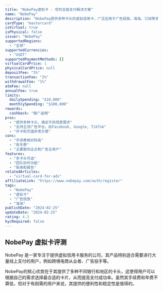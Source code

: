 ```yaml
---
title: "NobePay虚拟卡 - 您的全能支付解决方案"
name: "NobePay"
description: "NobePay提供多种卡头的虚拟信用卡，广泛应用于广告投放、海淘、订阅等多种场景。"
cardType: "mastercard"
isVirtual: true
isPhysical: false
issuer: "NobePay"
supportedRegions:
  - "全球"
supportedCurrencies:
  - "USDT"
supportedPaymentMethods: []
virtualCardPrice: 1
physicalCardPrice: null
depositFee: "3%"
transactionFee: "2%"
withdrawalFee: "1%"
atmFee: null
annualFee: true
limits:
  dailySpending: "$10,000"
  monthlySpending: "$100,000"
rewards:
  cashback: "推广返佣"
pros:
  - "提供多种卡头，满足不同场景需求"
  - "支持主流广告平台，如Facebook, Google, TikTok"
  - "开卡和充值非常方便"
cons:
  - "手续费相对较高"
  - "有年费"
  - "主要面向企业和广告主用户"
features:
  - "多卡头可选"
  - "团队协作功能"
  - "账单和报告"
relatedArticles:
  - "virtual-card-for-ads"
affiliateLink: "https://www.nobepay.com/auth/register"
tags:
  - "NobePay"
  - "虚拟卡"
  - "广告投放"
  - "海淘"
publishDate: "2024-02-25"
updateDate: "2024-02-25"
rating: 4.3
kycRequired: false
---
```


## NobePay 虚拟卡评测

NobePay 是一家专注于提供虚拟信用卡服务的公司，其产品特别适合需要进行大量线上支付的用户，例如跨境电商从业者、广告投手等。

NobePay的核心优势在于其提供了多种不同银行和地区的卡头，这使得用户可以根据自己的需求选择最合适的卡片，从而提高支付成功率。虽然其手续费和年费不算低，但对于有刚需的用户来说，其提供的便利性和稳定性是值得的。
